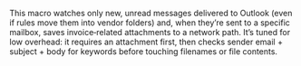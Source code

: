 This macro watches only new, unread messages delivered to Outlook (even if rules move them into vendor folders) and, when they’re sent to a specific mailbox, saves invoice‑related attachments to a network path.
It’s tuned for low overhead: it requires an attachment first, then checks sender email + subject + body for keywords before touching filenames or file contents.
